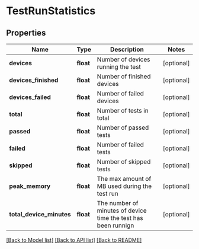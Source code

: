 # TestRunStatistics

## Properties
Name | Type | Description | Notes
------------ | ------------- | ------------- | -------------
**devices** | **float** | Number of devices running the test | [optional] 
**devices_finished** | **float** | Number of finished devices | [optional] 
**devices_failed** | **float** | Number of failed devices | [optional] 
**total** | **float** | Number of tests in total | [optional] 
**passed** | **float** | Number of passed tests | [optional] 
**failed** | **float** | Number of failed tests | [optional] 
**skipped** | **float** | Number of skipped tests | [optional] 
**peak_memory** | **float** | The max amount of MB used during the test run | [optional] 
**total_device_minutes** | **float** | The number of minutes of device time the test has been runnign | [optional] 

[[Back to Model list]](../README.md#documentation-for-models) [[Back to API list]](../README.md#documentation-for-api-endpoints) [[Back to README]](../README.md)


